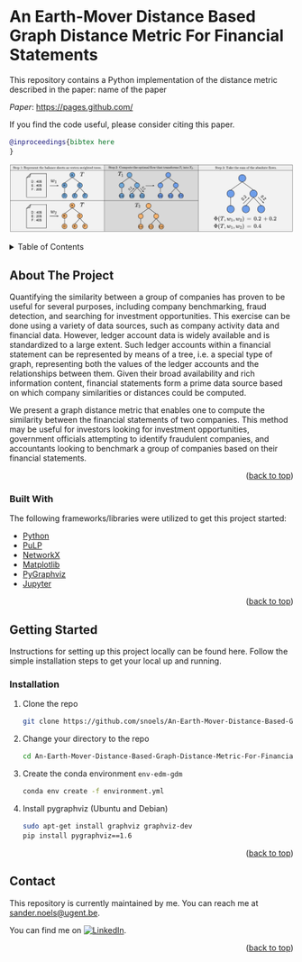 # An Earth-Mover Distance Based Graph Distance Metric For Financial Statements

This repository contains a Python implementation of the distance metric described in the paper:
name of the paper

*Paper*: https://pages.github.com/

If you find the code useful, please consider citing this paper.
```bibtex
@inproceedings{bibtex here
}
```
![image](./images/img.jpg "Graphical representation of how our proposed distance metric calculates the distance between two companies.")

<!-- TABLE OF CONTENTS -->
<details>
  <summary>Table of Contents</summary>
  <ol>
    <li>
      <a href="#about-the-project">About The Project</a>
      <ul>
        <li><a href="#built-with">Built With</a></li>
      </ul>
    </li>
    <li>
      <a href="#getting-started">Getting Started</a>
      <ul>
        <li><a href="#installation">Installation</a></li>
      </ul>
    </li>
    <li><a href="#contact">Contact</a></li>
  </ol>
</details>

## About The Project

Quantifying the similarity between a group of companies has proven to be useful for several purposes, including company benchmarking, fraud detection, and searching for investment opportunities. This exercise can be done using a variety of data sources, such as company activity data and financial data. However, ledger account data is widely available and is standardized to a large extent. Such ledger accounts within a financial statement can be represented by means of a tree, i.e. a special type of graph, representing both the values of the ledger accounts and the relationships between them. Given their broad availability and rich information content, financial statements form a prime data source based on which company similarities or distances could be computed.

We present a graph distance metric that enables one to compute the similarity between the financial statements of two companies. This method may be useful for investors looking for investment opportunities, government officials attempting to identify fraudulent companies, and accountants looking to benchmark a group of companies based on their financial statements.

<p align="right">(<a href="#top">back to top</a>)</p>

### Built With

The following frameworks/libraries were utilized to get this project started:
* [Python](https://www.python.org/)
* [PuLP](https://pypi.org/project/PuLP/)
* [NetworkX](https://networkx.org/)
* [Matplotlib](https://matplotlib.org/)
* [PyGraphviz](https://pygraphviz.github.io/)
* [Jupyter](https://jupyter.org/)

<p align="right">(<a href="#top">back to top</a>)</p>

## Getting Started

Instructions for setting up this project locally can be found here. Follow the simple installation steps to get your local up and running.

### Installation

1. Clone the repo
   ```sh
   git clone https://github.com/snoels/An-Earth-Mover-Distance-Based-Graph-Distance-Metric-For-Financial-Statements.git
   ```
2. Change your directory to the repo
   ```sh
   cd An-Earth-Mover-Distance-Based-Graph-Distance-Metric-For-Financial-Statements/
   ```
3. Create the conda environment `env-edm-gdm`
   ```sh
   conda env create -f environment.yml
   ```
4. Install pygraphviz (Ubuntu and Debian)
   ```sh
   sudo apt-get install graphviz graphviz-dev
   pip install pygraphviz==1.6
   ```
   
<p align="right">(<a href="#top">back to top</a>)</p>

## Contact

This repository is currently maintained by me. You can reach me at sander.noels@ugent.be.

<!-- Actual text -->
You can find me on [![LinkedIn][1.2]][1].

<!-- Icons -->
[1.2]: https://raw.githubusercontent.com/MartinHeinz/MartinHeinz/master/linkedin-3-16.png

<!-- Links to your social media accounts -->
[1]: https://www.linkedin.com/in/sander-noels-79411815a/

<p align="right">(<a href="#top">back to top</a>)</p>
